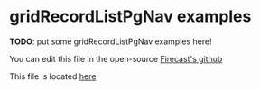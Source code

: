 # gridRecordListPgNav examples

**TODO**: put some gridRecordListPgNav examples here!

You can edit this file in the open-source [Firecast's github](https://github.com/rrpgfirecast/firecast)

This file is located [here](https://github.com/rrpgfirecast/firecast/blob/master/SDK3/Documentation/MkDocs/docs/examples/gridRecordListPgNav.md)

